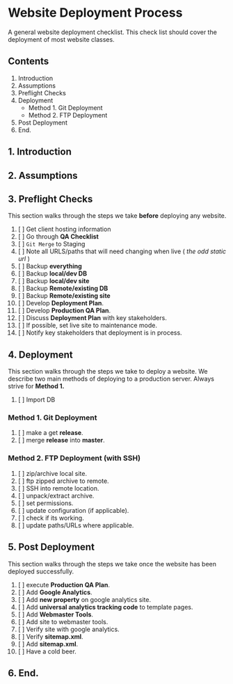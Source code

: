 # Website Deployment Process

A general website deployment checklist. This check list should cover the deployment of most website classes.

## Contents

1. Introduction
2. Assumptions
3. Preflight Checks
4. Deployment
    * Method 1. Git Deployment
    * Method 2. FTP Deployment
5. Post Deployment
6. End.

## 1. Introduction

## 2. Assumptions

## 3. Preflight Checks

This section walks through the steps we take **before** deploying any website.

1. [  ] Get client hosting information 
2. [  ] Go through **QA Checklist**
  1. [  ] `Git Merge` to Staging
  2. [  ] Note all URLS/paths that will need changing when live ( *the odd static url* )
3. [  ] Backup **everything**
  1. [  ] Backup **local/dev DB** 
  2. [  ] Backup **local/dev site** 
  3. [  ] Backup **Remote/existing DB** 
  4. [  ] Backup **Remote/existing site** 
4. [  ] Develop **Deployment Plan**.
5. [  ] Develop **Production QA Plan**.
6. [  ] Discuss **Deployment Plan** with key stakeholders.
7. [  ] If possible, set live site to maintenance mode.
8. [  ] Notify key stakeholders that deployment is in process.

## 4. Deployment

This section walks through the steps we take to deploy a website. We describe two main methods of deploying to a production server. Always strive for **Method 1.**

1. [  ] Import DB

### Method 1. Git Deployment

1. [  ] make a get **release**.
2. [  ] merge **release** into **master**.

### Method 2. FTP Deployment (with SSH)

1. [  ] zip/archive local site.
2. [  ] ftp zipped archive to remote.
3. [  ] SSH into remote location.
4. [  ] unpack/extract archive.
5. [  ] set permissions.
6. [  ] update configuration (if applicable).
7. [  ] check if its working.
8. [  ] update paths/URLs where applicable.

## 5. Post Deployment

This section walks through the steps we take once the website has been deployed successfully.

1. [  ] execute **Production QA Plan**.
2. [  ] Add **Google Analytics**.
  1. [  ] Add **new property** on google analytics site.
  2. [  ] Add **universal analytics tracking code** to template pages.
3. [  ] Add **Webmaster Tools**.
  1. [  ] Add site to webmaster tools.
  2. [  ] Verify site with google analytics.
  3. [  ] Verify **sitemap.xml**.
  4. [  ] Add **sitemap.xml**.
  5. [  ] Have a cold beer.

## 6. End.
